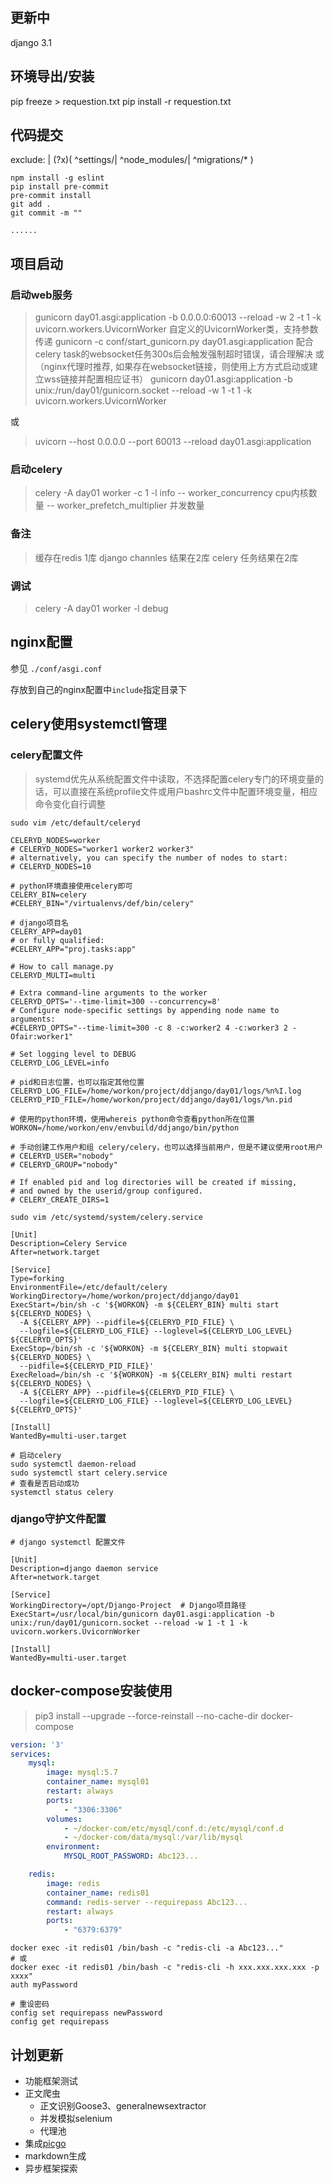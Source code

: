 ## 更新中
django 3.1

## 环境导出/安装

pip freeze > requestion.txt
pip install -r requestion.txt

## 代码提交
exclude: |
            (?x)(
                ^settings/|
                ^node_modules/|
                ^migrations/*
            )
```shell script
npm install -g eslint
pip install pre-commit
pre-commit install
git add .
git commit -m ""

......

```

## 项目启动
### 启动web服务
> gunicorn day01.asgi:application -b 0.0.0.0:60013 --reload -w 2 -t 1 -k uvicorn.workers.UvicornWorker
> 自定义的UvicornWorker类，支持参数传递
> gunicorn -c conf/start_gunicorn.py day01.asgi:application
> 配合celery task的websocket任务300s后会触发强制超时错误，请合理解决
> 或（nginx代理时推荐, 如果存在websocket链接，则使用上方方式启动或建立wss链接并配置相应证书）
> gunicorn day01.asgi:application -b unix:/run/day01/gunicorn.socket --reload -w 1 -t 1 -k uvicorn.workers.UvicornWorker

或
> uvicorn --host 0.0.0.0 --port 60013 --reload day01.asgi:application

### 启动celery
> celery -A day01 worker -c 1  -l info
> -- worker_concurrency  cpu内核数量
> -- worker_prefetch_multiplier  并发数量

### 备注
> 缓存在redis 1库
> django channles 结果在2库
> celery 任务结果在2库

### 调试
> celery -A day01 worker -l debug

## nginx配置
参见 `./conf/asgi.conf`

存放到自己的nginx配置中`include`指定目录下

## celery使用systemctl管理
### celery配置文件
> systemd优先从系统配置文件中读取，不选择配置celery专门的环境变量的话，可以直接在系统profile文件或用户bashrc文件中配置环境变量，相应命令变化自行调整


```shell script
sudo vim /etc/default/celeryd

CELERYD_NODES=worker
# CELERYD_NODES="worker1 worker2 worker3"
# alternatively, you can specify the number of nodes to start:
# CELERYD_NODES=10

# python环境直接使用celery即可
CELERY_BIN=celery
#CELERY_BIN="/virtualenvs/def/bin/celery"

# django项目名
CELERY_APP=day01
# or fully qualified:
#CELERY_APP="proj.tasks:app"

# How to call manage.py
CELERYD_MULTI=multi

# Extra command-line arguments to the worker
CELERYD_OPTS='--time-limit=300 --concurrency=8'
# Configure node-specific settings by appending node name to arguments:
#CELERYD_OPTS="--time-limit=300 -c 8 -c:worker2 4 -c:worker3 2 -Ofair:worker1"

# Set logging level to DEBUG
CELERYD_LOG_LEVEL=info

# pid和日志位置，也可以指定其他位置
CELERYD_LOG_FILE=/home/workon/project/ddjango/day01/logs/%n%I.log
CELERYD_PID_FILE=/home/workon/project/ddjango/day01/logs/%n.pid

# 使用的python环境，使用whereis python命令查看python所在位置
WORKON=/home/workon/env/envbuild/ddjango/bin/python

# 手动创建工作用户和组 celery/celery，也可以选择当前用户，但是不建议使用root用户
# CELERYD_USER="nobody"
# CELERYD_GROUP="nobody"

# If enabled pid and log directories will be created if missing,
# and owned by the userid/group configured.
# CELERY_CREATE_DIRS=1
```

```shell script
sudo vim /etc/systemd/system/celery.service

[Unit]
Description=Celery Service
After=network.target

[Service]
Type=forking
EnvironmentFile=/etc/default/celery
WorkingDirectory=/home/workon/project/ddjango/day01
ExecStart=/bin/sh -c '${WORKON} -m ${CELERY_BIN} multi start ${CELERYD_NODES} \
  -A ${CELERY_APP} --pidfile=${CELERYD_PID_FILE} \
  --logfile=${CELERYD_LOG_FILE} --loglevel=${CELERYD_LOG_LEVEL} ${CELERYD_OPTS}'
ExecStop=/bin/sh -c '${WORKON} -m ${CELERY_BIN} multi stopwait ${CELERYD_NODES} \
  --pidfile=${CELERYD_PID_FILE}'
ExecReload=/bin/sh -c '${WORKON} -m ${CELERY_BIN} multi restart ${CELERYD_NODES} \
  -A ${CELERY_APP} --pidfile=${CELERYD_PID_FILE} \
  --logfile=${CELERYD_LOG_FILE} --loglevel=${CELERYD_LOG_LEVEL} ${CELERYD_OPTS}'

[Install]
WantedBy=multi-user.target
```

```shell script
# 启动celery
sudo systemctl daemon-reload
sudo systemctl start celery.service
# 查看是否启动成功
systemctl status celery
```

### django守护文件配置
```shell script
# django systemctl 配置文件

[Unit]
Description=django daemon service
After=network.target

[Service]
WorkingDirectory=/opt/Django-Project  # Django项目路径
ExecStart=/usr/local/bin/gunicorn day01.asgi:application -b unix:/run/day01/gunicorn.socket --reload -w 1 -t 1 -k uvicorn.workers.UvicornWorker

[Install]
WantedBy=multi-user.target
```

## docker-compose安装使用
> pip3 install --upgrade --force-reinstall --no-cache-dir docker-compose

```yaml
version: '3'
services:
    mysql:
        image: mysql:5.7
        container_name: mysql01
        restart: always
        ports:
            - "3306:3306"
        volumes:
            - ~/docker-com/etc/mysql/conf.d:/etc/mysql/conf.d
            - ~/docker-com/data/mysql:/var/lib/mysql
        environment:
            MYSQL_ROOT_PASSWORD: Abc123...

    redis:
        image: redis
        container_name: redis01
        command: redis-server --requirepass Abc123...
        restart: always
        ports:
            - "6379:6379"
```

```shell script
docker exec -it redis01 /bin/bash -c "redis-cli -a Abc123..."
# 或
docker exec -it redis01 /bin/bash -c "redis-cli -h xxx.xxx.xxx.xxx -p xxxx"
auth myPassword

# 重设密码
config set requirepass newPassword
config get requirepass
```

## 计划更新
- 功能框架测试
- 正文爬虫
  - 正文识别Goose3、generalnewsextractor
  - 并发模拟selenium
  - 代理池
- 集成[picgo](https://picgo.github.io/PicGo-Doc/zh/guide/advance.html#http%E8%B0%83%E7%94%A8%E4%B8%8A%E4%BC%A0%E5%85%B7%E4%BD%93%E8%B7%AF%E5%BE%84%E5%9B%BE%E7%89%87)
- markdown生成
- 异步框架探索

